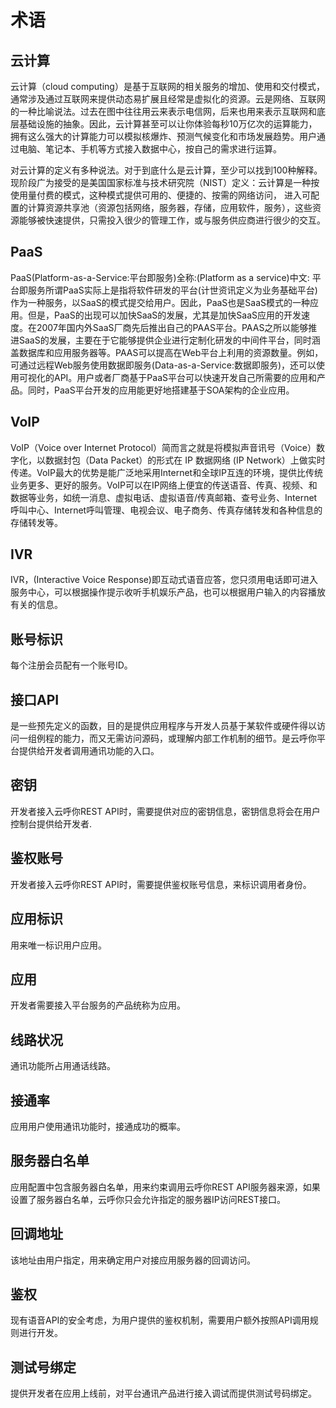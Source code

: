 # 术语

## 云计算

云计算（cloud computing）是基于互联网的相关服务的增加、使用和交付模式，通常涉及通过互联网来提供动态易扩展且经常是虚拟化的资源。云是网络、互联网的一种比喻说法。过去在图中往往用云来表示电信网，后来也用来表示互联网和底层基础设施的抽象。因此，云计算甚至可以让你体验每秒10万亿次的运算能力，拥有这么强大的计算能力可以模拟核爆炸、预测气候变化和市场发展趋势。用户通过电脑、笔记本、手机等方式接入数据中心，按自己的需求进行运算。

对云计算的定义有多种说法。对于到底什么是云计算，至少可以找到100种解释。现阶段广为接受的是美国国家标准与技术研究院（NIST）定义：云计算是一种按使用量付费的模式，这种模式提供可用的、便捷的、按需的网络访问， 进入可配置的计算资源共享池（资源包括网络，服务器，存储，应用软件，服务），这些资源能够被快速提供，只需投入很少的管理工作，或与服务供应商进行很少的交互。

## PaaS

PaaS(Platform-as-a-Service:平台即服务)全称:(Platform as a service)中文: 平台即服务所谓PaaS实际上是指将软件研发的平台(计世资讯定义为业务基础平台)作为一种服务，以SaaS的模式提交给用户。因此，PaaS也是SaaS模式的一种应用。但是，PaaS的出现可以加快SaaS的发展，尤其是加快SaaS应用的开发速度。在2007年国内外SaaS厂商先后推出自己的PAAS平台。PAAS之所以能够推进SaaS的发展，主要在于它能够提供企业进行定制化研发的中间件平台，同时涵盖数据库和应用服务器等。PAAS可以提高在Web平台上利用的资源数量。例如，可通过远程Web服务使用数据即服务(Data-as-a-Service:数据即服务)，还可以使用可视化的API。用户或者厂商基于PaaS平台可以快速开发自己所需要的应用和产品。同时，PaaS平台开发的应用能更好地搭建基于SOA架构的企业应用。

## VoIP

VoIP（Voice over Internet Protocol）简而言之就是将模拟声音讯号（Voice）数字化，以数据封包（Data Packet）的形式在 IP 数据网络 (IP Network）上做实时传递。VoIP最大的优势是能广泛地采用Internet和全球IP互连的环境，提供比传统业务更多、更好的服务。VoIP可以在IP网络上便宜的传送语音、传真、视频、和数据等业务，如统一消息、虚拟电话、虚拟语音/传真邮箱、查号业务、Internet呼叫中心、Internet呼叫管理、电视会议、电子商务、传真存储转发和各种信息的存储转发等。

## IVR

IVR，(Interactive Voice Response)即互动式语音应答，您只须用电话即可进入服务中心，可以根据操作提示收听手机娱乐产品，也可以根据用户输入的内容播放有关的信息。

## 账号标识

每个注册会员配有一个账号ID。

## 接口API

是一些预先定义的函数，目的是提供应用程序与开发人员基于某软件或硬件得以访问一组例程的能力，而又无需访问源码，或理解内部工作机制的细节。是云呼你平台提供给开发者调用通讯功能的入口。

## 密钥

开发者接入云呼你REST API时，需要提供对应的密钥信息，密钥信息将会在用户控制台提供给开发者.

## 鉴权账号

开发者接入云呼你REST API时，需要提供鉴权账号信息，来标识调用者身份。

## 应用标识

用来唯一标识用户应用。

## 应用

开发者需要接入平台服务的产品统称为应用。

## 线路状况

通讯功能所占用通话线路。

## 接通率

应用用户使用通讯功能时，接通成功的概率。

## 服务器白名单

应用配置中包含服务器白名单，用来约束调用云呼你REST API服务器来源，如果设置了服务器白名单，云呼你只会允许指定的服务器IP访问REST接口。

## 回调地址

该地址由用户指定，用来确定用户对接应用服务器的回调访问。

## 鉴权

现有语音API的安全考虑，为用户提供的鉴权机制，需要用户额外按照API调用规则进行开发。

## 测试号绑定

提供开发者在应用上线前，对平台通讯产品进行接入调试而提供测试号码绑定。

